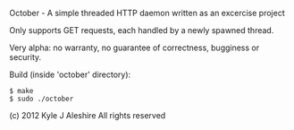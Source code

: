 October - A simple threaded HTTP daemon written as an excercise project

Only supports GET requests, each handled by a newly spawned thread.

Very alpha: no warranty, no guarantee of correctness, bugginess or security.

Build (inside 'october' directory):

    $ make
    $ sudo ./october

(c) 2012 Kyle J Aleshire
All rights reserved
